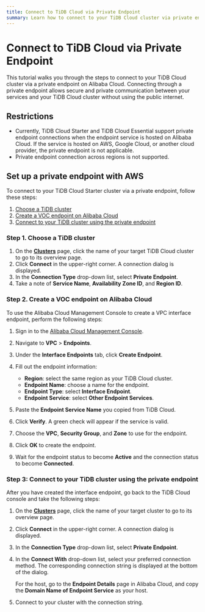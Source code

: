 ```yaml
---
title: Connect to TiDB Cloud via Private Endpoint
summary: Learn how to connect to your TiDB Cloud cluster via private endpoint.
---
```


# Connect to TiDB Cloud via Private Endpoint

This tutorial walks you through the steps to connect to your TiDB Cloud cluster via a private endpoint on Alibaba Cloud. Connecting through a private endpoint allows secure and private communication between your services and your TiDB Cloud cluster without using the public internet.

## Restrictions

- Currently, TiDB Cloud Starter and TiDB Cloud Essential support private endpoint connections when the endpoint service is hosted on Alibaba Cloud. If the service is hosted on AWS, Google Cloud, or another cloud provider, the private endpoint is not applicable.
- Private endpoint connection across regions is not supported.

## Set up a private endpoint with AWS

To connect to your TiDB Cloud Starter cluster via a private endpoint, follow these steps:

1. [Choose a TiDB cluster](#step-1-choose-a-tidb-cluster)
2. [Create a VOC endpoint on Alibaba Cloud](#step-2-create-a-voc-endpoint-on-alibaba-cloud)
3. [Connect to your TiDB cluster using the private endpoint](#step-3-connect-to-your-tidb-cluster-using-the-private-endpoint)

### Step 1. Choose a TiDB cluster

1. On the [**Clusters**](https://console.tidb.io/clusters) page, click the name of your target TiDB Cloud cluster to go to its overview page.
2. Click **Connect** in the upper-right corner. A connection dialog is displayed.
3. In the **Connection Type** drop-down list, select **Private Endpoint**.
4. Take a note of **Service Name**, **Availability Zone ID**, and **Region ID**.

### Step 2. Create a VOC endpoint on Alibaba Cloud

To use the Alibaba Cloud Management Console to create a VPC interface endpoint, perform the following steps:

1. Sign in to the [Alibaba Cloud Management Console](https://account.alibabacloud.com/login/login.htm).
2. Navigate to **VPC** > **Endpoints**.
3. Under the **Interface Endpoints** tab, click **Create Endpoint**.
4. Fill out the endpoint information:
    - **Region**: select the same region as your TiDB Cloud cluster.
    - **Endpoint Name**: choose a name for the endpoint.
    - **Endpoint Type**: select **Interface Endpoint**.
    - **Endpoint Service**: select **Other Endpoint Services**.

5. Paste the **Endpoint Service Name** you copied from TiDB Cloud.
6. Click **Verify**. A green check will appear if the service is valid.
7. Choose the **VPC**, **Security Group**, and **Zone** to use for the endpoint.
8. Click **OK** to create the endpoint.
9. Wait for the endpoint status to become **Active** and the connection status to become **Connected**.

### Step 3: Connect to your TiDB cluster using the private endpoint

After you have created the interface endpoint, go back to the TiDB Cloud console and take the following steps:

1. On the [**Clusters**](https://console.tidb.io/clusters) page, click the name of your target cluster to go to its overview page.
2. Click **Connect** in the upper-right corner. A connection dialog is displayed.
3. In the **Connection Type** drop-down list, select **Private Endpoint**.
4. In the **Connect With** drop-down list, select your preferred connection method. The corresponding connection string is displayed at the bottom of the dialog.

    For the host, go to the **Endpoint Details** page in Alibaba Cloud, and copy the **Domain Name of Endpoint Service** as your host.

5. Connect to your cluster with the connection string.
